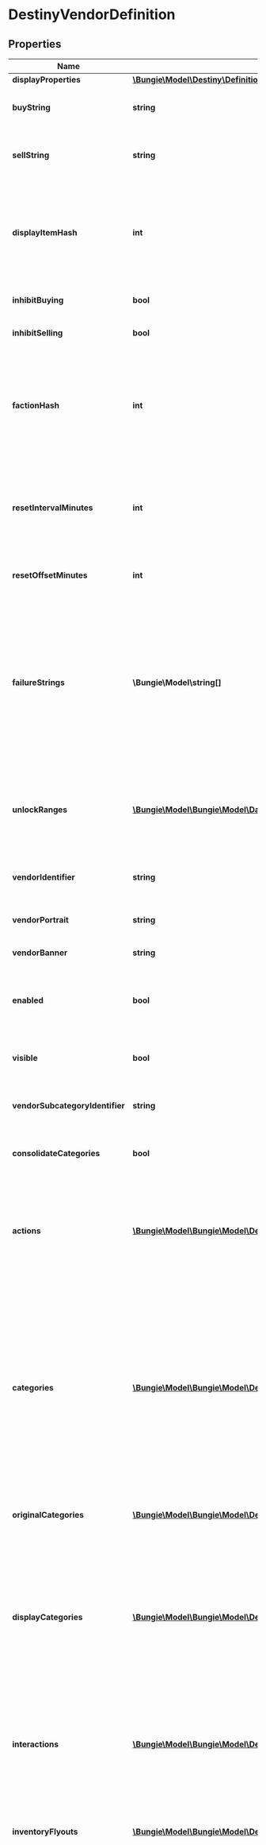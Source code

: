 # DestinyVendorDefinition

## Properties
Name | Type | Description | Notes
------------ | ------------- | ------------- | -------------
**displayProperties** | [**\Bungie\Model\Destiny\Definitions\DestinyVendorDisplayPropertiesDefinition**](DestinyVendorDisplayPropertiesDefinition.md) |  | [optional] 
**buyString** | **string** | If the vendor has a custom localized string describing the \&quot;buy\&quot; action, that is returned here. | [optional] 
**sellString** | **string** | Ditto for selling. Not that you can sell items to a vendor anymore. Will it come back? Who knows. The string&#39;s still there. | [optional] 
**displayItemHash** | **int** | If the vendor has an item that should be displayed as the \&quot;featured\&quot; item, this is the hash identifier for that DestinyVendorItemDefinition.  Apparently this is usually a related currency, like a reputation token. But it need not be restricted to that. | [optional] 
**inhibitBuying** | **bool** | If this is true, you aren&#39;t allowed to buy whatever the vendor is selling. | [optional] 
**inhibitSelling** | **bool** | If this is true, you&#39;re not allowed to sell whatever the vendor is buying. | [optional] 
**factionHash** | **int** | If the Vendor has a faction, this hash will be valid and point to a DestinyFactionDefinition.  The game UI and BNet often mine the faction definition for additional elements and details to place on the screen, such as the faction&#39;s Progression status (aka \&quot;Reputation\&quot;). | [optional] 
**resetIntervalMinutes** | **int** | A number used for calculating the frequency of a vendor&#39;s inventory resetting/refreshing.  Don&#39;t worry about calculating this - we do it on the server side and send you the next refresh date with the live data. | [optional] 
**resetOffsetMinutes** | **int** | Again, used for reset/refreshing of inventory. Don&#39;t worry too much about it. Unless you want to. | [optional] 
**failureStrings** | **\Bungie\Model\string[]** | If an item can&#39;t be purchased from the vendor, there may be many \&quot;custom\&quot;/game state specific reasons why not.  This is a list of localized strings with messages for those custom failures. The live BNet data will return a failureIndexes property for items that can&#39;t be purchased: using those values to index into this array, you can show the user the appropriate failure message for the item that can&#39;t be bought. | [optional] 
**unlockRanges** | [**\Bungie\Model\\Bungie\Model\Dates\DateRange[]**](DateRange.md) | If we were able to predict the dates when this Vendor will be visible/available, this will be the list of those date ranges. Sadly, we&#39;re not able to predict this very frequently, so this will often be useless data. | [optional] 
**vendorIdentifier** | **string** | The internal identifier for the Vendor. A holdover from the old days of Vendors, but we don&#39;t have time to refactor it away. | [optional] 
**vendorPortrait** | **string** | A portrait of the Vendor&#39;s smiling mug. Or frothing tentacles. | [optional] 
**vendorBanner** | **string** | If the vendor has a custom banner image, that can be found here. | [optional] 
**enabled** | **bool** | If a vendor is not enabled, we won&#39;t even save the vendor&#39;s definition, and we won&#39;t return any items or info about them. It&#39;s as if they don&#39;t exist. | [optional] 
**visible** | **bool** | If a vendor is not visible, we still have and will give vendor definition info, but we won&#39;t use them for things like Advisors or UI. | [optional] 
**vendorSubcategoryIdentifier** | **string** | The identifier of the VendorCategoryDefinition for this vendor&#39;s subcategory. | [optional] 
**consolidateCategories** | **bool** | If TRUE, consolidate categories that only differ by trivial properties (such as having minor differences in name) | [optional] 
**actions** | [**\Bungie\Model\\Bungie\Model\Destiny\Definitions\DestinyVendorActionDefinition[]**](DestinyVendorActionDefinition.md) | Describes \&quot;actions\&quot; that can be performed on a vendor. Currently, none of these exist. But theoretically a Vendor could let you interact with it by performing actions. We&#39;ll see what these end up looking like if they ever get used. | [optional] 
**categories** | [**\Bungie\Model\\Bungie\Model\Destiny\Definitions\DestinyVendorCategoryEntryDefinition[]**](DestinyVendorCategoryEntryDefinition.md) | These are the headers for sections of items that the vendor is selling. When you see items organized by category in the header, it is these categories that it is showing.  Well, technically not *exactly* these. On BNet, it doesn&#39;t make sense to have categories be \&quot;paged\&quot; as we do in Destiny, so we run some heuristics to attempt to aggregate pages of categories together.   These are the categories post-concatenation, if the vendor had concatenation applied. If you want the pre-aggregated category data, use originalCategories. | [optional] 
**originalCategories** | [**\Bungie\Model\\Bungie\Model\Destiny\Definitions\DestinyVendorCategoryEntryDefinition[]**](DestinyVendorCategoryEntryDefinition.md) | See the categories property for a description of categories and why originalCategories exists. | [optional] 
**displayCategories** | [**\Bungie\Model\\Bungie\Model\Destiny\Definitions\DestinyDisplayCategoryDefinition[]**](DestinyDisplayCategoryDefinition.md) | Display Categories are different from \&quot;categories\&quot; in that these are specifically for visual grouping and display of categories in Vendor UI.   The \&quot;categories\&quot; structure is for validation of the contained items, and can be categorized entirely separately from \&quot;Display Categories\&quot;, there need be and often will be no meaningful relationship between the two. | [optional] 
**interactions** | [**\Bungie\Model\\Bungie\Model\Destiny\Definitions\DestinyVendorInteractionDefinition[]**](DestinyVendorInteractionDefinition.md) | In addition to selling items, vendors can have \&quot;interactions\&quot;: UI where you \&quot;talk\&quot; with the vendor and they offer you a reward, some item, or merely acknowledge via dialog that you did something cool. | [optional] 
**inventoryFlyouts** | [**\Bungie\Model\\Bungie\Model\Destiny\Definitions\DestinyVendorInventoryFlyoutDefinition[]**](DestinyVendorInventoryFlyoutDefinition.md) | If the vendor shows you items from your own inventory - such as the Vault vendor does - this data describes the UI around showing those inventory buckets and which ones get shown. | [optional] 
**itemList** | [**\Bungie\Model\\Bungie\Model\Destiny\Definitions\DestinyVendorItemDefinition[]**](DestinyVendorItemDefinition.md) | If the vendor sells items (or merely has a list of items to show like the \&quot;Sack\&quot; vendors do), this is the list of those items that the vendor can sell. From this list, only a subset will be available from the vendor at any given time, selected randomly and reset on the vendor&#39;s refresh interval.  Note that a vendor can sell the same item multiple ways: for instance, nothing stops a vendor from selling you some specific weapon but using two different currencies, or the same weapon at multiple \&quot;item levels\&quot;. | [optional] 
**services** | [**\Bungie\Model\\Bungie\Model\Destiny\Definitions\DestinyVendorServiceDefinition[]**](DestinyVendorServiceDefinition.md) | BNet doesn&#39;t use this data yet, but it appears to be an optional list of flavor text about services that the Vendor can provide. | [optional] 
**acceptedItems** | [**\Bungie\Model\\Bungie\Model\Destiny\Definitions\DestinyVendorAcceptedItemDefinition[]**](DestinyVendorAcceptedItemDefinition.md) | If the Vendor is actually a vehicle for the transferring of items (like the Vault and Postmaster vendors), this defines the list of source-&gt;destination buckets for transferring. | [optional] 
**returnWithVendorRequest** | **bool** | As many of you know, Vendor data has historically been pretty brutal on the BNet servers. In an effort to reduce this workload, only Vendors with this flag set will be returned on Vendor requests. This allows us to filter out Vendors that don&#39;t dynamic data that&#39;s particularly useful: things like \&quot;Preview/Sack\&quot; vendors, for example, that you can usually suss out the details for using just the definitions themselves. | [optional] 
**locations** | [**\Bungie\Model\\Bungie\Model\Destiny\Definitions\Vendors\DestinyVendorLocationDefinition[]**](DestinyVendorLocationDefinition.md) | A vendor can be at different places in the world depending on the game/character/account state. This is the list of possible locations for the vendor, along with conditions we use to determine which one is currently active. | [optional] 
**groups** | [**\Bungie\Model\\Bungie\Model\Destiny\Definitions\DestinyVendorGroupReference[]**](DestinyVendorGroupReference.md) | A vendor can be a part of 0 or 1 \&quot;groups\&quot; at a time: a group being a collection of Vendors related by either location or function/purpose. It&#39;s used for our our Companion Vendor UI. Only one of these can be active for a Vendor at a time. | [optional] 
**ignoreSaleItemHashes** | **\Bungie\Model\int[]** | Some items don&#39;t make sense to return in the API, for example because they represent an action to be performed rather than an item being sold. I&#39;d rather we not do this, but at least in the short term this is a workable workaround. | [optional] 
**hash** | **int** | The unique identifier for this entity. Guaranteed to be unique for the type of entity, but not globally.  When entities refer to each other in Destiny content, it is this hash that they are referring to. | [optional] 
**index** | **int** | The index of the entity as it was found in the investment tables. | [optional] 
**redacted** | **bool** | If this is true, then there is an entity with this identifier/type combination, but BNet is not yet allowed to show it. Sorry! | [optional] 

[[Back to Model list]](../README.md#documentation-for-models) [[Back to API list]](../README.md#documentation-for-api-endpoints) [[Back to README]](../README.md)


